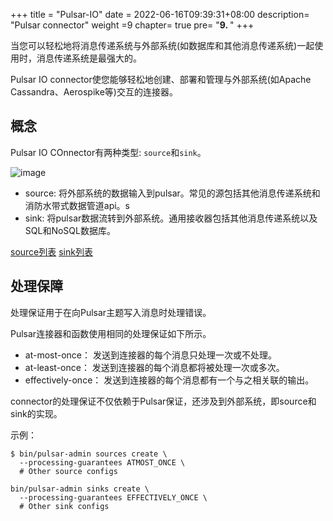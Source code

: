 
+++
title = "Pulsar-IO"
date =  2022-06-16T09:39:31+08:00
description= "Pulsar connector"
weight =9
chapter= true
pre= "<b>9. </b>"
+++

当您可以轻松地将消息传递系统与外部系统(如数据库和其他消息传递系统)一起使用时，消息传递系统是最强大的。

Pulsar IO connector使您能够轻松地创建、部署和管理与外部系统(如Apache Cassandra、Aerospike等)交互的连接器。

## 概念

Pulsar IO COnnector有两种类型: `source`和`sink`。

![image](../images/pulsar-io.png)


- source: 将外部系统的数据输入到pulsar。常见的源包括其他消息传递系统和消防水带式数据管道api。s
- sink: 将pulsar数据流转到外部系统。通用接收器包括其他消息传递系统以及SQL和NoSQL数据库。

[source列表](https://pulsar.apache.org/zh-CN/docs/next/io-connectors/#source-connector)
[sink列表](https://pulsar.apache.org/zh-CN/docs/next/io-connectors#sink-connector)

## 处理保障

处理保证用于在向Pulsar主题写入消息时处理错误。

 Pulsar连接器和函数使用相同的处理保证如下所示。

- at-most-once： 发送到连接器的每个消息只处理一次或不处理。
- at-least-once： 发送到连接器的每个消息都将被处理一次或多次。
- effectively-once： 发送到连接器的每个消息都有一个与之相关联的输出。

connector的处理保证不仅依赖于Pulsar保证，还涉及到外部系统，即source和sink的实现。

示例：

```shell
$ bin/pulsar-admin sources create \
  --processing-guarantees ATMOST_ONCE \
  # Other source configs
```

```shell
bin/pulsar-admin sinks create \
  --processing-guarantees EFFECTIVELY_ONCE \
  # Other sink configs
```

